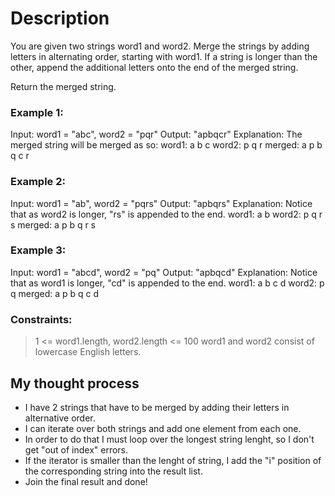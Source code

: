 # Description
You are given two strings word1 and word2. Merge the strings by adding letters in alternating order, starting with word1. If a string is longer than the other, append the additional letters onto the end of the merged string.

Return the merged string.

### Example 1:

Input: word1 = "abc", word2 = "pqr"
Output: "apbqcr"
Explanation: The merged string will be merged as so:
word1:  a   b   c
word2:    p   q   r
merged: a p b q c r

### Example 2:

Input: word1 = "ab", word2 = "pqrs"
Output: "apbqrs"
Explanation: Notice that as word2 is longer, "rs" is appended to the end.
word1:  a   b 
word2:    p   q   r   s
merged: a p b q   r   s

### Example 3:

Input: word1 = "abcd", word2 = "pq"
Output: "apbqcd"
Explanation: Notice that as word1 is longer, "cd" is appended to the end.
word1:  a   b   c   d
word2:    p   q 
merged: a p b q c   d

### Constraints:
> 1 <= word1.length, word2.length <= 100
> word1 and word2 consist of lowercase English letters.

## My thought process
- I have 2 strings that have to be merged by adding their letters in alternative order.
- I can iterate over both strings and add one element from each one.
- In order to do that I must loop over the longest string lenght, so I don't get "out of index" errors.
- If the iterator is smaller than the lenght of string, I add the "i" position of the corresponding string into the result list.
- Join the final result and done!